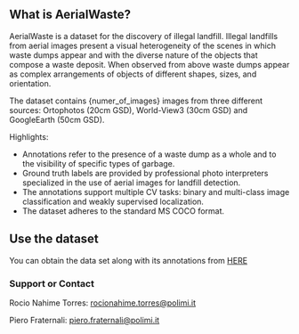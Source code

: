 ## What is AerialWaste?

AerialWaste is a dataset for the discovery of illegal landfill. Illegal landfills from aerial images present a visual heterogeneity of the scenes in which waste dumps appear and with the diverse nature of the objects that compose a waste deposit. When observed from above waste dumps appear as complex arrangements of objects of different shapes, sizes, and orientation.

The dataset contains {numer_of_images} images from three different sources: Ortophotos (20cm GSD), World-View3 (30cm GSD) and GoogleEarth (50cm GSD).

Highlights:
- Annotations refer to the presence of a waste dump as a whole and to the visibility of specific types of garbage.  
- Ground truth labels are provided by professional photo interpreters specialized in the use of aerial images for landfill detection.
- The annotations support multiple CV tasks: binary and multi-class image classification and weakly supervised localization. 
- The dataset adheres to the standard MS COCO format. 

## Use the dataset

You can obtain the data set along with its annotations from [HERE](https://github.com/rnt-pmi/AerialWaste)


### Support or Contact

Rocio Nahime Torres: rocionahime.torres@polimi.it

Piero Fraternali: piero.fraternali@polimi.it
